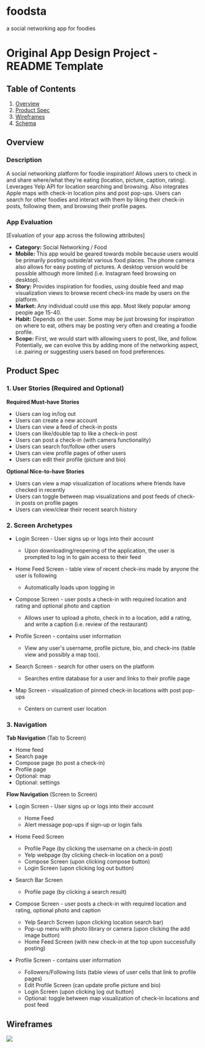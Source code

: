 # foodsta
a social networking app for foodies

Original App Design Project - README Template
===

## Table of Contents
1. [Overview](#Overview)
1. [Product Spec](#Product-Spec)
1. [Wireframes](#Wireframes)
2. [Schema](#Schema)

## Overview
### Description
A social networking platform for foodie inspiration! Allows users to check in and share where/what they're eating (location, picture, caption, rating). Leverages Yelp API for location searching and browsing. Also integrates Apple maps with check-in location pins and post pop-ups. Users can search for other foodies and interact with them by liking their check-in posts, following them, and browsing their profile pages.

### App Evaluation
[Evaluation of your app across the following attributes]

- **Category:** Social Networking / Food
- **Mobile:** This app would be geared towards mobile because users would be primarily posting outside/at various food places. The phone camera also allows for easy posting of pictures. A desktop version would be possible although more limited (i.e. Instagram feed browsing on desktop). 
- **Story:** Provides inspiration for foodies, using double feed and map visualization views to browse recent check-ins made by users on the platform.
- **Market:** Any individual could use this app. Most likely popular among people age 15-40.
- **Habit:** Depends on the user. Some may be just browsing for inspiration on where to eat, others may be posting very often and creating a foodie profile.
- **Scope:** First, we would start with allowing users to post, like, and follow. Potentially, we can evolve this by adding more of the networking aspect, i.e. pairing or suggesting users based on food preferences. 



## Product Spec

### 1. User Stories (Required and Optional)

**Required Must-have Stories**

* Users can log in/log out
* Users can create a new account
* Users can view a feed of check-in posts
* Users can like/double tap to like a check-in post
* Users can post a check-in (with camera functionality)
* Users can search for/follow other users
* Users can view profile pages of other users
* Users can edit their profile (picture and bio)

**Optional Nice-to-have Stories**

* Users can view a map visualization of locations where friends have checked in recently
* Users can toggle between map visualizations and post feeds of check-in posts on profile pages
* Users can view/clear their recent search history

### 2. Screen Archetypes

* Login Screen - User signs up or logs into their account
   * Upon downloading/reopening of the application, the user is prompted to log in to gain access to their feed
 
* Home Feed Screen - table view of recent check-ins made by anyone the user is following
   * Automatically loads upon logging in

* Compose Screen - user posts a check-in with required location and rating and optional photo and caption
   * Allows user to upload a photo, check in to a location, add a rating, and write a caption (i.e. review of the restaurant)

* Profile Screen - contains user information
   * View any user's username, profile picture, bio, and check-ins (table view and possibly a map too).

* Search Screen - search for other users on the platform
   * Searches entire database for a user and links to their profile page

* Map Screen - visualization of pinned check-in locations with post pop-ups
   * Centers on current user location


### 3. Navigation

**Tab Navigation** (Tab to Screen)

* Home feed
* Search page
* Compose page (to post a check-in)
* Profile page
* Optional: map
* Optional: settings

**Flow Navigation** (Screen to Screen)

* Login Screen - User signs up or logs into their account
   * Home Feed
   * Alert message pop-ups if sign-up or login fails
 
* Home Feed Screen
   * Profile Page (by clicking the username on a check-in post)
   * Yelp webpage (by clicking check-in location on a post)
   * Compose Screen (upon clicking compose button)
   * Login Screen (upon clicking log out button)

* Search Bar Screen
    * Profile page (by clicking a search result)

* Compose Screen - user posts a check-in with required location and rating, optional photo and caption
   * Yelp Search Screen (upon clicking location search bar)
   * Pop-up menu with photo library or camera (upon clicking the add image button)
   * Home Feed Screen (with new check-in at the top upon successfully posting)
 
* Profile Screen - contains user information
   * Followers/Following lists (table views of user cells that link to profile pages)
   * Edit Profile Screen (can update profie picture and bio)
   * Login Screen (upon clicking log out button)
   * Optional: toggle between map visualization of check-in locations and post feed

## Wireframes
![](https://i.imgur.com/gxnNpC7.jpg)
